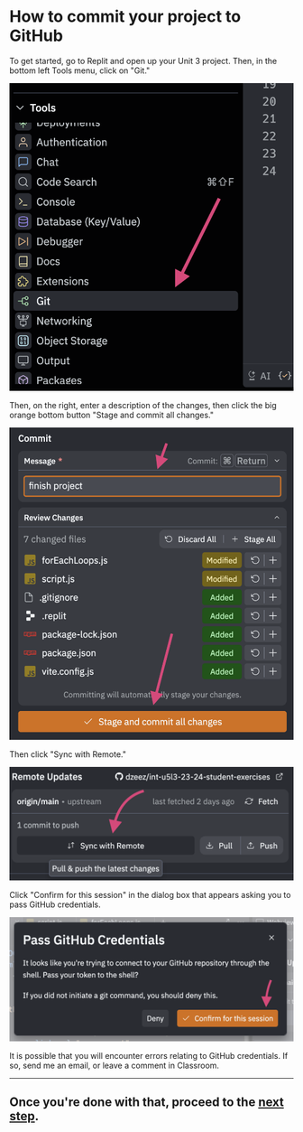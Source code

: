 # How to commit your project to GitHub

To get started, go to Replit and open up your Unit 3 project. Then, in the bottom left Tools menu, click on "Git."

![Replit Git menu selection](images/replit_tools_git.png)

Then, on the right, enter a description of the changes, then click the big orange bottom button "Stage and commit all changes."

![Replit commit changes](images/replit_commit.png)

Then click "Sync with Remote." 

![Replit sync with remote button](images/replit_sync_remote.png)

Click "Confirm for this session" in the dialog box that appears asking you to pass GitHub credentials.

![Replit pass credentials button](images/replit_pass_credentials.png)

It is possible that you will encounter errors relating to GitHub credentials. If so, send me an email, or leave a comment in Classroom.

---
## Once you're done with that, proceed to the [next step](publish).
